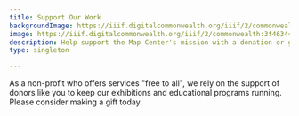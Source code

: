 ```yaml
---
title: Support Our Work
backgroundImage: https://iiif.digitalcommonwealth.org/iiif/2/commonwealth:3f463366g/1292,3248,8404,3417/1200,/0/default.jpg
image: https://iiif.digitalcommonwealth.org/iiif/2/commonwealth:3f4634466/2291,2158,3532,2116/1200,/0/default.jpg
description: Help support the Map Center's mission with a donation or gift.
type: singleton

---
```

As a non-profit who offers services "free to all", we rely on the support of donors like you to keep our exhibitions and educational programs running. Please consider making a gift today.